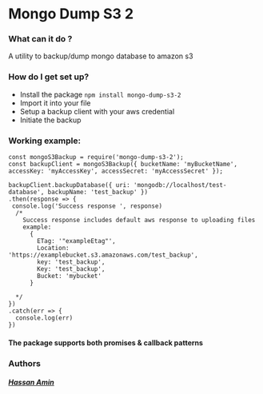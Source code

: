 # Mongo Dump S3 2

### What can it do ?
A utility to backup/dump mongo database to amazon s3
### How do I get set up?
- Install the package
 `npm install mongo-dump-s3-2`
- Import it into your file
- Setup a backup client with your aws credential
- Initiate the backup

### Working example:

  ```
  const mongoS3Backup = require('mongo-dump-s3-2');
  const backupClient = mongoS3Backup({ bucketName: 'myBucketName', accessKey: 'myAccessKey', accessSecret: 'myAccessSecret' });

  backupClient.backupDatabase({ uri: 'mongodb://localhost/test-database', backupName: 'test_backup' })
  .then(response => {
   console.log('Success response ', response)
    /*
      Success response includes default aws response to uploading files
      example: 
        { 
          ETag: '"exampleEtag"',
          Location: 'https://examplebucket.s3.amazonaws.com/test_backup',
          key: 'test_backup',
          Key: 'test_backup',
          Bucket: 'mybucket' 
        }

    */
  })
  .catch(err => {
    console.log(err)
  })
  ```
#### The package supports both promises & callback patterns

### Authors  
##### [**Hassan Amin**](https://github.com/hassanamin994)